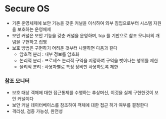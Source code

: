 # Secure OS

- 기존 운영체제에 보안 기능을 갖춘 커널을 이식하여 외부 침입으로부터 시스템 자원을 보호하는 운영체제
- 보안 커널은 보안 기능을 갖춘 커널을 운영하며, tcp 를 기반으로 참조 모니터의 개념을 구현하고 집행
- 보호 방법은 구현하기 어려운 것부터 나열하면 다음과 같다
  - 암호적 분리 : 내부 정보를 암호화
  - 논리적 분리 :  프로세스 논리적 구역을 지정하여 구역을 벗어나는 행위를 제한
  - 물리적 분리 : 사용자별로 특정 장비만 사용하도록 제한



### 참조 모니터

- 보호 대상 객체에 대한 접근통제를 수행하는 추상머신, 이것을 실제 구현한것이 보안 커널이다
- 보안 커널 데이터베이스를 참조하여 객체에 대한 접근 허가 여부를 결정한다
- 격리성, 검증 가능성, 완전성


